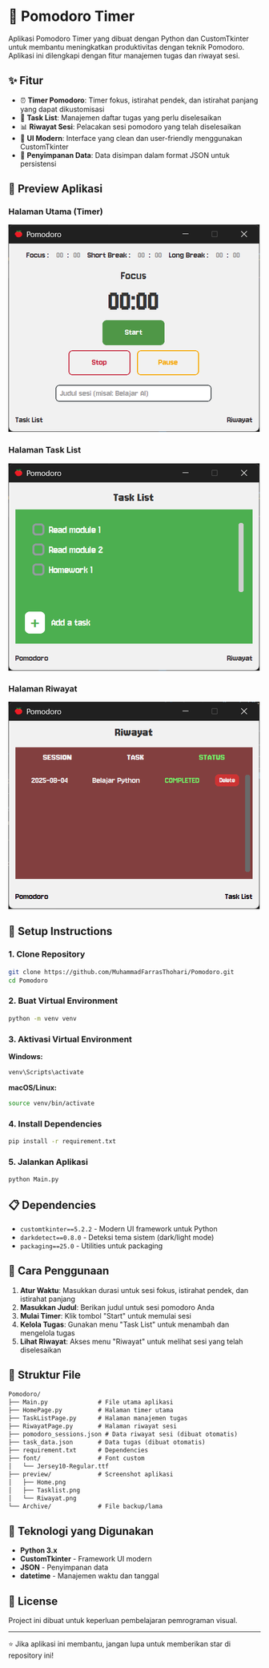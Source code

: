 # 🍅 Pomodoro Timer

Aplikasi Pomodoro Timer yang dibuat dengan Python dan CustomTkinter untuk membantu meningkatkan produktivitas dengan teknik Pomodoro. Aplikasi ini dilengkapi dengan fitur manajemen tugas dan riwayat sesi.

## ✨ Fitur

- ⏰ **Timer Pomodoro**: Timer fokus, istirahat pendek, dan istirahat panjang yang dapat dikustomisasi
- 📝 **Task List**: Manajemen daftar tugas yang perlu diselesaikan
- 📊 **Riwayat Sesi**: Pelacakan sesi pomodoro yang telah diselesaikan
- 🎨 **UI Modern**: Interface yang clean dan user-friendly menggunakan CustomTkinter
- 💾 **Penyimpanan Data**: Data disimpan dalam format JSON untuk persistensi

## 📸 Preview Aplikasi

### Halaman Utama (Timer)
![Home Page](preview/Home.png)

### Halaman Task List
![Task List](preview/Tasklist.png)

### Halaman Riwayat
![Riwayat](preview/Riwayat.png)

## 🚀 Setup Instructions

### 1. Clone Repository
```bash
git clone https://github.com/MuhammadFarrasThohari/Pomodoro.git
cd Pomodoro
```

### 2. Buat Virtual Environment
```bash
python -m venv venv
```

### 3. Aktivasi Virtual Environment
**Windows:**
```bash
venv\Scripts\activate
```

**macOS/Linux:**
```bash
source venv/bin/activate
```

### 4. Install Dependencies
```bash
pip install -r requirement.txt
```

### 5. Jalankan Aplikasi
```bash
python Main.py
```

## 📋 Dependencies

- `customtkinter==5.2.2` - Modern UI framework untuk Python
- `darkdetect==0.8.0` - Deteksi tema sistem (dark/light mode)
- `packaging==25.0` - Utilities untuk packaging

## 🎯 Cara Penggunaan

1. **Atur Waktu**: Masukkan durasi untuk sesi fokus, istirahat pendek, dan istirahat panjang
2. **Masukkan Judul**: Berikan judul untuk sesi pomodoro Anda
3. **Mulai Timer**: Klik tombol "Start" untuk memulai sesi
4. **Kelola Tugas**: Gunakan menu "Task List" untuk menambah dan mengelola tugas
5. **Lihat Riwayat**: Akses menu "Riwayat" untuk melihat sesi yang telah diselesaikan

## 📁 Struktur File

```
Pomodoro/
├── Main.py              # File utama aplikasi
├── HomePage.py          # Halaman timer utama
├── TaskListPage.py      # Halaman manajemen tugas
├── RiwayatPage.py       # Halaman riwayat sesi
├── pomodoro_sessions.json # Data riwayat sesi (dibuat otomatis)
├── task_data.json       # Data tugas (dibuat otomatis)
├── requirement.txt      # Dependencies
├── font/                # Font custom
│   └── Jersey10-Regular.ttf
├── preview/             # Screenshot aplikasi
│   ├── Home.png
│   ├── Tasklist.png
│   └── Riwayat.png
└── Archive/             # File backup/lama
```

## 🔧 Teknologi yang Digunakan

- **Python 3.x**
- **CustomTkinter** - Framework UI modern
- **JSON** - Penyimpanan data
- **datetime** - Manajemen waktu dan tanggal

## 📄 License

Project ini dibuat untuk keperluan pembelajaran pemrograman visual.

---
⭐ Jika aplikasi ini membantu, jangan lupa untuk memberikan star di repository ini!
